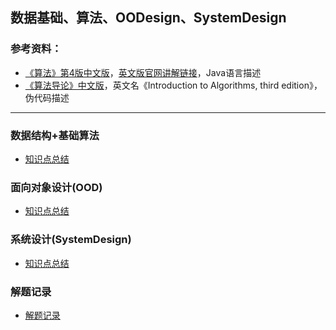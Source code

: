 ## 数据基础、算法、OODesign、SystemDesign

### 参考资料：

 - [《算法》第4版中文版](https://item.jd.com/11098789.html)，[英文版官网讲解链接](http://algs4.cs.princeton.edu/home/)，Java语言描述
 - [《算法导论》中文版](https://item.jd.com/11144230.html)，英文名《Introduction to Algorithms, third edition》，伪代码描述

---

### 数据结构+基础算法
 - [知识点总结](Theory/README.md)
 
### 面向对象设计(OOD)
 - [知识点总结](OOD/README.md)

### 系统设计(SystemDesign)
 - [知识点总结](SystemDesign/README.md)

### 解题记录
 - [解题记录](SolutionByOrder/README.md)

